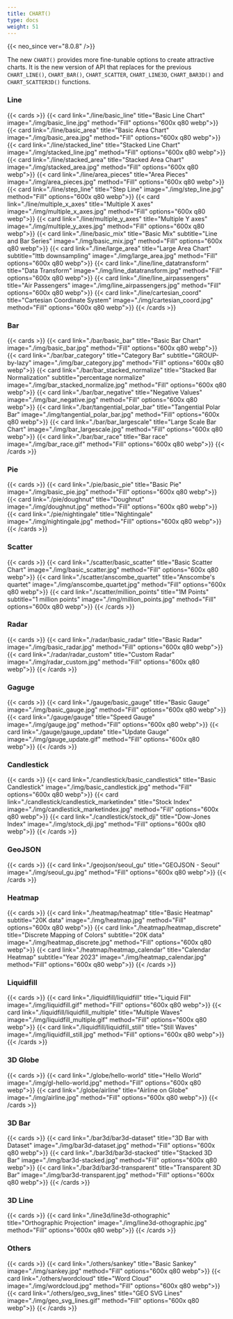 ```yaml
---
title: CHART()
type: docs
weight: 51
---
```


{{< neo_since ver="8.0.8" />}}

The new `CHART()` provides more fine-tunable options to create attractive charts.
It is the new version of API that replaces for the previous `CHART_LINE()`, `CHART_BAR()`, `CHART_SCATTER`, `CHART_LINE3D`, `CHART_BAR3D()` and `CHART_SCATTER3D()` functions.

### Line

{{< cards >}}
    {{< card link="./line/basic_line" title="Basic Line Chart"
            image="./img/basic_line.jpg" method="Fill" options="600x q80 webp">}}
    {{< card link="./line/basic_area" title="Basic Area Chart"
            image="./img/basic_area.jpg" method="Fill" options="600x q80 webp">}}
    {{< card link="./line/stacked_line" title="Stacked Line Chart"
            image="./img/stacked_line.jpg" method="Fill" options="600x q80 webp">}}
    {{< card link="./line/stacked_area" title="Stacked Area Chart"
            image="./img/stacked_area.jpg" method="Fill" options="600x q80 webp">}}
    {{< card link="./line/area_pieces" title="Area Pieces"
            image="./img/area_pieces.jpg" method="Fill" options="600x q80 webp">}}
    {{< card link="./line/step_line" title="Step Line"
            image="./img/step_line.jpg" method="Fill" options="600x q80 webp">}}
    {{< card link="./line/multiple_x_axes" title="Multiple X axes"
            image="./img/multiple_x_axes.jpg" method="Fill" options="600x q80 webp">}}
    {{< card link="./line/multiple_y_axes" title="Multiple Y axes"
            image="./img/multiple_y_axes.jpg" method="Fill" options="600x q80 webp">}}
    {{< card link="./line/basic_mix" title="Basic Mix" subtitle="Line and Bar Series"
            image="./img/basic_mix.jpg" method="Fill" options="600x q80 webp">}}
    {{< card link="./line/large_area" title="Large Area Chart" subtitle="lttb downsampling"
            image="./img/large_area.jpg" method="Fill" options="600x q80 webp">}}
    {{< card link="./line/line_datatransform" title="Data Transform"
            image="./img/line_datatransform.jpg" method="Fill" options="600x q80 webp">}}
    {{< card link="./line/line_airpassengers" title="Air Passengers"
        image="./img/line_airpassengers.jpg" method="Fill" options="600x q80 webp">}}
    {{< card link="./line/cartesian_coord" title="Cartesian Coordinate System"
            image="./img/cartesian_coord.jpg" method="Fill" options="600x q80 webp">}}
{{< /cards >}}

### Bar

{{< cards >}}
    {{< card link="./bar/basic_bar" title="Basic Bar Chart"
            image="./img/basic_bar.jpg" method="Fill" options="600x q80 webp">}}
    {{< card link="./bar/bar_category" title="Category Bar" subtitle="GROUP-by-lazy"
            image="./img/bar_category.jpg" method="Fill" options="600x q80 webp">}}
    {{< card link="./bar/bar_stacked_normalize" title="Stacked Bar Normalization" subtitle="percentage normalize"
            image="./img/bar_stacked_normalize.jpg" method="Fill" options="600x q80 webp">}}
    {{< card link="./bar/bar_negative" title="Negative Values"
            image="./img/bar_negative.jpg" method="Fill" options="600x q80 webp">}}
    {{< card link="./bar/tangential_polar_bar" title="Tangential Polar Bar"
            image="./img/tangential_polar_bar.jpg" method="Fill" options="600x q80 webp">}}
    {{< card link="./bar/bar_largescale" title="Large Scale Bar Chart"
            image="./img/bar_largescale.jpg" method="Fill" options="600x q80 webp">}}
    {{< card link="./bar/bar_race" title="Bar race"
            image="./img/bar_race.gif" method="Fill" options="600x q80 webp">}}
{{< /cards >}}

### Pie

{{< cards >}}
    {{< card link="./pie/basic_pie" title="Basic Pie"
            image="./img/basic_pie.jpg" method="Fill" options="600x q80 webp">}}
    {{< card link="./pie/doughnut" title="Doughnut"
            image="./img/doughnut.jpg" method="Fill" options="600x q80 webp">}}
    {{< card link="./pie/nightingale" title="Nightingale"
            image="./img/nightingale.jpg" method="Fill" options="600x q80 webp">}}
{{< /cards >}}

### Scatter

{{< cards >}}
    {{< card link="./scatter/basic_scatter" title="Basic Scatter Chart"
            image="./img/basic_scatter.jpg" method="Fill" options="600x q80 webp">}}
    {{< card link="./scatter/anscombe_quartet" title="Anscombe's quartet"
            image="./img/anscombe_quartet.jpg" method="Fill" options="600x q80 webp">}}
    {{< card link="./scatter/million_points" title="1M Points" subtitle="1 million points"
            image="./img/million_points.jpg" method="Fill" options="600x q80 webp">}}
{{< /cards >}}

### Radar

{{< cards >}}
    {{< card link="./radar/basic_radar" title="Basic Radar"
            image="./img/basic_radar.jpg" method="Fill" options="600x q80 webp">}}
    {{< card link="./radar/radar_custom" title="Custom Radar"
            image="./img/radar_custom.jpg" method="Fill" options="600x q80 webp">}}
{{< /cards >}}

### Gaguge
{{< cards >}}
    {{< card link="./gauge/basic_gauge" title="Basic Gauge"
            image="./img/basic_gauge.jpg" method="Fill" options="600x q80 webp">}}
    {{< card link="./gauge/gauge" title="Speed Gauge"
            image="./img/gauge.jpg" method="Fill" options="600x q80 webp">}}
    {{< card link="./gauge/gauge_update" title="Update Gauge"
            image="./img/gauge_update.gif" method="Fill" options="600x q80 webp">}}
{{< /cards >}}

### Candlestick

{{< cards >}}
    {{< card link="./candlestick/basic_candlestick" title="Basic Candlestick"
            image="./img/basic_candlestick.jpg" method="Fill" options="600x q80 webp">}}
    {{< card link="./candlestick/candlestick_marketindex" title="Stock Index"
            image="./img/candlestick_marketindex.jpg" method="Fill" options="600x q80 webp">}}
    {{< card link="./candlestick/stock_dji" title="Dow-Jones Index"
            image="./img/stock_dji.jpg" method="Fill" options="600x q80 webp">}}
{{< /cards >}}

### GeoJSON

{{< cards >}}
    {{< card link="./geojson/seoul_gu" title="GEOJSON - Seoul"
            image="./img/seoul_gu.jpg" method="Fill" options="600x q80 webp">}}
{{< /cards >}}

### Heatmap

{{< cards >}}
    {{< card link="./heatmap/heatmap" title="Basic Heatmap" subtitle="20K data"
            image="./img/heatmap.jpg" method="Fill" options="600x q80 webp">}}
    {{< card link="./heatmap/heatmap_discrete" title="Discrete Mapping of Colors" subtitle="20K data"
            image="./img/heatmap_discrete.jpg" method="Fill" options="600x q80 webp">}}
    {{< card link="./heatmap/heatmap_calendar" title="Calendar Heatmap" subtitle="Year 2023"
            image="./img/heatmap_calendar.jpg" method="Fill" options="600x q80 webp">}}
{{< /cards >}}

### Liquidfill

{{< cards >}}
    {{< card link="./liquidfill/liquidfill" title="Liquid Fill"
            image="./img/liquidfill.gif" method="Fill" options="600x q80 webp">}}
    {{< card link="./liquidfill/liquidfill_multiple" title="Multiple Waves"
            image="./img/liquidfill_multiple.gif" method="Fill" options="600x q80 webp">}}
    {{< card link="./liquidfill/liquidfill_still" title="Still Waves"
            image="./img/liquidfill_still.jpg" method="Fill" options="600x q80 webp">}}
{{< /cards >}}

### 3D Globe
{{< cards >}}
    {{< card link="./globe/hello-world" title="Hello World"
            image="./img/gl-hello-world.jpg" method="Fill" options="600x q80 webp">}}
    {{< card link="./globe/airline" title="Airline on Globe"
            image="./img/airline.jpg" method="Fill" options="600x q80 webp">}}
{{< /cards >}}

### 3D Bar

{{< cards >}}
    {{< card link="./bar3d/bar3d-dataset" title="3D Bar with Dataset"
            image="./img/bar3d-dataset.jpg" method="Fill" options="600x q80 webp">}}
    {{< card link="./bar3d/bar3d-stacked" title="Stacked 3D Bar"
            image="./img/bar3d-stacked.jpg" method="Fill" options="600x q80 webp">}}
    {{< card link="./bar3d/bar3d-transparent" title="Transparent 3D Bar"
            image="./img/bar3d-transparent.jpg" method="Fill" options="600x q80 webp">}}
{{< /cards >}}

### 3D Line

{{< cards >}}
    {{< card link="./line3d/line3d-othographic" title="Orthographic Projection"
            image="./img/line3d-othographic.jpg" method="Fill" options="600x q80 webp">}}
{{< /cards >}}

### Others

{{< cards >}}
    {{< card link="./others/sankey" title="Basic Sankey"
            image="./img/sankey.jpg" method="Fill" options="600x q80 webp">}}
    {{< card link="./others/wordcloud" title="Word Cloud"
            image="./img/wordcloud.jpg" method="Fill" options="600x q80 webp">}}
    {{< card link="./others/geo_svg_lines" title="GEO SVG Lines"
            image="./img/geo_svg_lines.gif" method="Fill" options="600x q80 webp">}}
{{< /cards >}}
